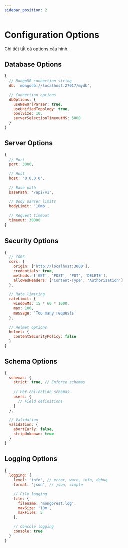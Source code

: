 ```yaml
---
sidebar_position: 2
---
```


# Configuration Options

Chi tiết tất cả options cấu hình.

## Database Options

```javascript
{
  // MongoDB connection string
  db: 'mongodb://localhost:27017/mydb',
  
  // Connection options
  dbOptions: {
    useNewUrlParser: true,
    useUnifiedTopology: true,
    poolSize: 10,
    serverSelectionTimeoutMS: 5000
  }
}
```

## Server Options

```javascript
{
  // Port
  port: 3000,
  
  // Host
  host: '0.0.0.0',
  
  // Base path
  basePath: '/api/v1',
  
  // Body parser limits
  bodyLimit: '10mb',
  
  // Request timeout
  timeout: 30000
}
```

## Security Options

```javascript
{
  // CORS
  cors: {
    origin: ['http://localhost:3000'],
    credentials: true,
    methods: ['GET', 'POST', 'PUT', 'DELETE'],
    allowedHeaders: ['Content-Type', 'Authorization']
  },
  
  // Rate limiting
  rateLimit: {
    windowMs: 15 * 60 * 1000,
    max: 100,
    message: 'Too many requests'
  },
  
  // Helmet options
  helmet: {
    contentSecurityPolicy: false
  }
}
```

## Schema Options

```javascript
{
  schemas: {
    strict: true, // Enforce schemas
    
    // Per-collection schemas
    users: {
      // Field definitions
    }
  },
  
  // Validation
  validation: {
    abortEarly: false,
    stripUnknown: true
  }
}
```

## Logging Options

```javascript
{
  logging: {
    level: 'info', // error, warn, info, debug
    format: 'json', // json, simple
    
    // File logging
    file: {
      filename: 'mongorest.log',
      maxSize: '10m',
      maxFiles: 5
    },
    
    // Console logging
    console: true
  }
}